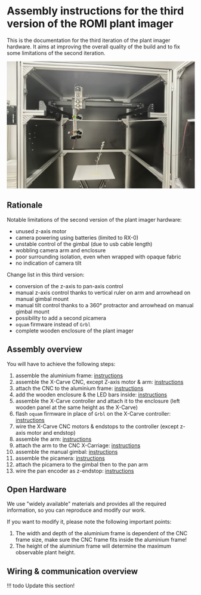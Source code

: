 # Assembly instructions for the third version of the ROMI plant imager


This is the documentation for the third iteration of the plant imager hardware.
It aims at improving the overall quality of the build and to fix some limitations of the second iteration.

<img src="../../assets/images/plant_imager_v3/RomiV3.jpg" width="800"/>

## Rationale

Notable limitations of the second version of the plant imager hardware:

- unused z-axis motor
- camera powering using batteries (limited to RX-0)
- unstable control of the gimbal (due to usb cable length)
- wobbling camera arm and enclosure
- poor surrounding isolation, even when wrapped with opaque fabric
- no indication of camera tilt

Change list in this third version:

- conversion of the z-axis to pan-axis control
- manual z-axis control thanks to vertical ruler on arm and arrowhead on manual gimbal mount
- manual tilt control thanks to a 360° protractor and arrowhead on manual gimbal mount
- possibility to add a second picamera
- `oquam` firmware instead of `Grbl`
- complete wooden enclosure of the plant imager

## Assembly overview

You will have to achieve the following steps:

1. assemble the aluminium frame: [instructions](alu_frame.md)
2. assemble the X-Carve CNC, except Z-axis motor & arm: [instructions](cnc_frame.md)
3. attach the CNC to the aluminium frame: [instructions](frame_cnc.md)
4. add the wooden enclosure & the LED bars inside: [instructions](cnc_electronics.md)
5. assemble the X-Carve controller and attach it to the enclosure (left wooden panel at the same height as the X-Carve)
6. flash `oquam` firmware in place of `Grbl` on the X-Carve controller: [instructions](flashing_oquam.md)
7. wire the X-Carve CNC motors & endstops to the controller (except z-axis motor and endstop)
8. assemble the arm: [instructions](pan_arm.md)
9. attach the arm to the CNC X-Carriage: [instructions](cnc_arm.md)
10. assemble the manual gimbal: [instructions](manual_gimbal.md)
11. assemble the picamera: [instructions](picamera.md)
12. attach the picamera to the gimbal then to the pan arm
14. wire the pan encoder as z-endstop: [instructions](pan_electronics.md)


## Open Hardware

We use "widely available" materials and provides all the required information, so you can reproduce and modify our work.

If you want to modify it, please note the following important points:

1. The width and depth of the aluminium frame is dependent of the CNC frame size, make sure the CNC frame fits inside the aluminium frame!
2. The height of the aluminium frame will determine the maximum observable plant height.


## Wiring & communication overview

!!! todo
    Update this section!